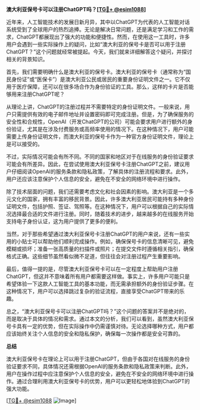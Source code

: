 **澳大利亚保号卡可以注册ChatGPT吗？[[TG💪+ @esim1088](https://t.me/s/esim1088)]**

近年来，人工智能技术的发展日新月异，其中以ChatGPT为代表的人工智能对话系统受到了全球用户的热烈追捧。无论是解决日常问题，还是满足学习和工作的需求，ChatGPT都展现出了强大的功能和便捷性。然而，在使用这一工具时，许多用户会遇到一些实际操作上的疑问，比如“澳大利亚的保号卡是否可以用于注册ChatGPT？”这个问题就经常被提起。今天，我们就来详细解答这个疑问，并探讨相关的背景知识。

首先，我们需要明确什么是澳大利亚的保号卡。澳大利亚的保号卡（通常称为“国民身份证”或“医保卡”）是澳大利亚公民或居民的重要身份证明文件之一。它不仅用于医疗保障，还可以在很多场合作为身份验证的工具。那么，这样的卡片是否能够用来注册ChatGPT呢？

从理论上讲，ChatGPT的注册过程并不需要特定的身份证明文件。一般来说，用户只需提供有效的电子邮件地址并设置密码即可完成注册。但是，为了确保服务的安全性和合规性，OpenAI（开发ChatGPT的公司）可能会要求用户进行额外的身份验证，尤其是在涉及付费服务或高频率使用的情况下。在这种情况下，用户可能需要上传身份证明文件，而澳大利亚的保号卡作为一种官方身份证明文件，理论上是可以接受的。

不过，实际情况可能会有所不同。不同的国家和地区对于在线服务的身份验证要求可能会有所差异。因此，在尝试使用澳大利亚保号卡注册ChatGPT之前，建议用户仔细阅读OpenAI的服务条款和隐私政策，了解具体的注册流程和要求。此外，用户还应该注意保护个人信息的安全，避免在不安全的网络环境中进行操作。

除了技术层面的问题，我们还需要考虑文化和社会因素的影响。澳大利亚是一个多元文化的国家，拥有丰富的移民背景。因此，许多澳大利亚居民可能持有多种身份证明文件，包括护照、签证、驾照等。在这种情况下，用户可以根据自己的实际情况选择最合适的文件进行注册。同时，随着技术的进步，越来越多的在线服务开始支持电子身份认证，这为用户提供了更多的便利。

当然，对于那些希望通过澳大利亚保号卡注册ChatGPT的用户来说，还有一些实用的小贴士可以帮助他们顺利完成操作。例如，确保保号卡的信息清晰可见，避免模糊或损坏；准备一张高质量的扫描件或照片；在提交文件时遵循相关指引，确保格式正确。这些细节虽然看似微不足道，但往往会对注册过程产生重要影响。

最后，值得一提的是，尽管澳大利亚保号卡可以在一定程度上帮助用户注册ChatGPT，但这并不意味着所有用户都需要这样做。事实上，许多用户可能只是希望体验一下这款人工智能工具的基本功能，而无需承担额外的身份验证步骤。在这种情况下，用户可以选择跳过复杂的验证流程，直接享受ChatGPT带来的乐趣。

总之，“澳大利亚保号卡可以注册ChatGPT吗？”这个问题的答案并不是绝对的，而是取决于具体的情况和需求。通过本文的分析，我们可以看到，虽然澳大利亚保号卡具有一定的优势，但在实际操作中仍需谨慎对待。无论选择哪种方式，用户都应该始终关注个人信息的安全和隐私保护，确保每一次操作都是安全可靠的。

**总结**

澳大利亚保号卡在理论上可以用于注册ChatGPT，但由于各国对在线服务的身份验证要求不同，具体情况还需根据OpenAI的服务条款和隐私政策来判断。此外，用户在操作过程中应注意保护个人信息的安全，避免在不安全的网络环境中进行操作。通过合理利用澳大利亚保号卡的优势，用户可以更轻松地体验到ChatGPT的强大功能。

[[TG💪+ @esim1088](https://t.me/s/esim1088) ![Image](https://i.postimg.cc/4NQfJmqS/Snipaste-2025-05-13-00-14-12.png)]